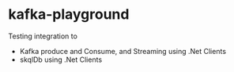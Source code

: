 # kafka-playground


Testing integration to 
- Kafka produce and Consume, and Streaming using .Net Clients
- skqlDb  using .Net Clients


